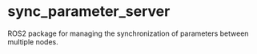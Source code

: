 # sync_parameter_server
ROS2 package for managing the synchronization of parameters between multiple nodes.
